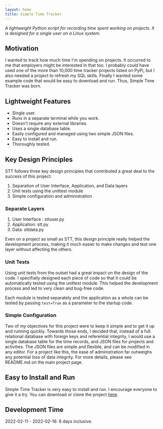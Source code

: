 ```yaml
---
layout: home
title: Simple Time Tracker
---
```


*A lightweight Python script for recording time spent working on projects. It is designed for a single user on a Linux system.* 

## Motivation
I wanted to track how much time I'm spending on projects. It occurred to me that employers might be interested in that too. I probably could have used one of the more than 10,000 time tracker projects listed on PyPi, but I also needed a project to refresh my SQL skills. Finally I wanted some example code that would be easy to download and run. Thus, Simple Time Tracker was born.

## Lightweight Features
- Single user.
- Runs in a separate terminal while you work.
- Doesn't require any external libraries.
- Uses a single database table.
- Easily configured and managed using two simple JSON files.
- Easy to install and run.
- Thoroughly tested.

## Key Design Principles

STT follows three key design principles that contributed a great deal to the success of this project:
1. Separation of User Interface, Application, and Data layers
2. Unit tests using the unittest module
3. Simple configuration and administration

### Separate Layers
1. User Interface : sttuser.py
2. Application: stt.py
3. Data: sttdata.py

Even on a project as small as STT, this design principle really helped the development process, making it much easier to make changes and test one layer without affecting the others.

### Unit Tests
Using unit tests from the outset had a great impact on the design of the code. I specifially designed each piece of code so that it could be automatically tested using the unittest module. This helped the development process and led to very clean and bug-free code.

Each module is tested separately and the application as a whole can be tested by passing `test=True` as a parameter to the startup code.

### Simple Configuration
Two of my objectives for this project were to keep it simple and to get it up and running quickly. Towards those ends, I decided that, instead of a full relational database with foreign keys and referential integrity, I would use a single database table for the time records, and JSON files for projects and activities. The JSON files are simple and flexible, and can be modified in any editor. For a project like this, the ease of administration far outweighs any potential loss of data integrity. For more details, please see README.md on the main project page. 

## Easy to Install and Run
Simple Time Tracker is very easy to install and run. I encourage everyone to give it a try. You can download or clone the project [here](https://www.github.com/ccardea/stt).

## Development Time
2022-02-11 - 2022-02-16: 6 days inclusive.